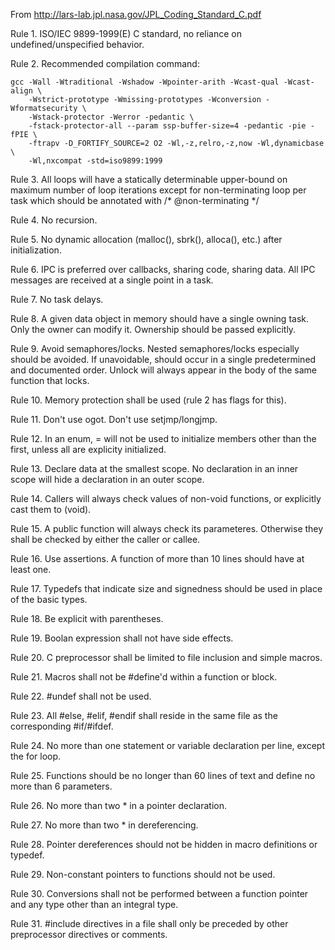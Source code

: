 
From http://lars-lab.jpl.nasa.gov/JPL_Coding_Standard_C.pdf

Rule  1. ISO/IEC 9899-1999(E) C standard, no reliance on undefined/unspecified
        behavior.

Rule  2.  Recommended compilation command:

    gcc -Wall -Wtraditional -Wshadow -Wpointer-arith -Wcast-qual -Wcast-align \
        -Wstrict-prototype -Wmissing-prototypes -Wconversion -Wformatsecurity \
        -Wstack-protector -Werror -pedantic \
        -fstack-protector-all --param ssp-buffer-size=4 -pedantic -pie -fPIE \
        -ftrapv -D_FORTIFY_SOURCE=2 O2 -Wl,-z,relro,-z,now -Wl,dynamicbase \
        -Wl,nxcompat -std=iso9899:1999

Rule  3. All loops will have a statically determinable upper-bound on maximum
         number of loop iterations except for non-terminating loop per task which
         should be annotated with /* @non-terminating */

Rule  4. No recursion.

Rule  5. No dynamic allocation (malloc(), sbrk(), alloca(), etc.) after
         initialization.

Rule  6. IPC is preferred over callbacks, sharing code, sharing data.  All IPC
         messages are received at a single point in a task.

Rule  7. No task delays.

Rule  8. A given data object in memory should have a single owning task.  Only
         the owner can modify it.  Ownership should be passed explicitly.

Rule  9. Avoid semaphores/locks.  Nested semaphores/locks especially should be
         avoided.  If unavoidable, should occur in a single predetermined and
         documented order.  Unlock will always appear in the body of the same
         function that locks.

Rule 10. Memory protection shall be used (rule 2 has flags for this).

Rule 11. Don't use ogot.  Don't use setjmp/longjmp.

Rule 12. In an enum, = will not be used to initialize members other than the
         first, unless all are explicity initialized.

Rule 13. Declare data at the smallest scope.  No declaration in an inner scope
         will hide a declaration in an outer scope.

Rule 14. Callers will always check values of non-void functions, or explicitly
         cast them to (void).

Rule 15. A public function will always check its parameteres.  Otherwise they
         shall be checked by either the caller or callee.

Rule 16. Use assertions.  A function of more than 10 lines should have at least
         one.

Rule 17. Typedefs that indicate size and signedness should be used in place of
         the basic types.

Rule 18. Be explicit with parentheses.

Rule 19. Boolan expression shall not have side effects.

Rule 20. C preprocessor shall be limited to file inclusion and simple macros.

Rule 21. Macros shall not be #define'd within a function or block.

Rule 22. #undef shall not be used.

Rule 23. All #else, #elif, #endif shall reside in the same file as the
         corresponding #if/#ifdef.

Rule 24. No more than one statement or variable declaration per line, except the
         for loop.

Rule 25. Functions should be no longer than 60 lines of text and define no more
         than 6 parameters.

Rule 26. No more than two * in a pointer declaration.

Rule 27. No more than two * in dereferencing.

Rule 28. Pointer dereferences should not be hidden in macro definitions or
         typedef.

Rule 29. Non-constant pointers to functions should not be used.

Rule 30. Conversions shall not be performed between a function pointer and
         any type other than an integral type.

Rule 31. #include directives in a file shall only be preceded by other
         preprocessor directives or comments.


